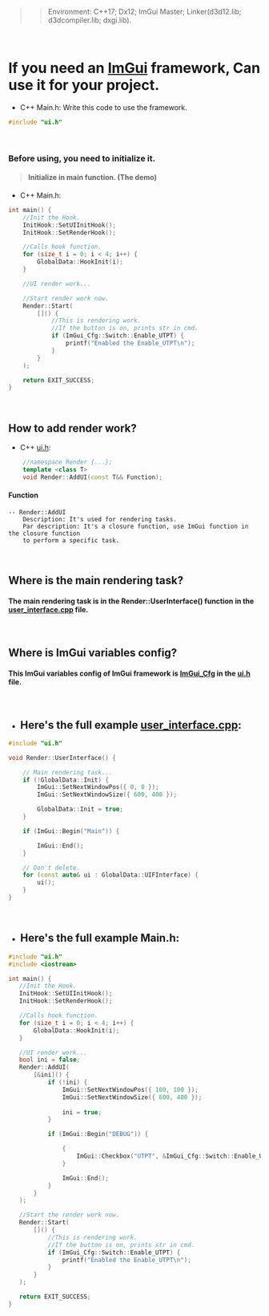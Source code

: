 >> Environment: C++17; Dx12; ImGui Master; Linker(d3d12.lib; d3dcompiler.lib; dxgi.lib).

<br>

# If you need an [__ImGui__][GotoImGui] framework, Can use it for your project.

- C++ Main.h: Write this code to use the framework.
```C++
#include "ui.h"
```

<br>

### Before using, you need to initialize it.
> #### Initialize in main function. (The demo)
- C++ Main.h:
```C++
int main() {
    //Init the Hook.
    InitHook::SetUIInitHook();
    InitHook::SetRenderHook();

    //Calls hook function.
    for (size_t i = 0; i < 4; i++) {
	    GlobalData::HookInit(i);
    }

    //UI render work...

    //Start render work now.
    Render::Start(
        []() {
            //This is rendering work.
            //If the button is on, prints str in cmd.
            if (ImGui_Cfg::Switch::Enable_UTPT) {
            	printf("Enabled the Enable_UTPT\n");
            }
        }
    );

    return EXIT_SUCCESS;
}
```

<br>

## How to add render work?
- C++ [ui.h][GotoUI.h]:
```C++
    //namespace Render {...};
    template <class T>
    void Render::AddUI(const T&& Function);
```
#### Function
```
-- Render::AddUI
    Description: It's used for rendering tasks.
    Par description: It's a closure function, use ImGui function in the closure function 
    to perform a specific task.
```

<br>

## Where is the main rendering task?
#### The main rendering task is in the __Render::UserInterface()__ function in the [__user_interface.cpp__][GotoUI.cpp] file.

<br>

## Where is ImGui variables config?
#### This ImGui variables config of ImGui framework is [__ImGui_Cfg__][GotoUI.h] in the [ui.h][GotoUI.h] file.

<br>

- ## Here's the full example [user_interface.cpp][GotoUI.cpp]:
```C++
#include "ui.h"

void Render::UserInterface() {

	// Main rendering task...
	if (!GlobalData::Init) {
		ImGui::SetNextWindowPos({ 0, 0 });
		ImGui::SetNextWindowSize({ 600, 400 });

		GlobalData::Init = true;
	}

	if (ImGui::Begin("Main")) {

		ImGui::End();
	}

    // Don't delete.
	for (const auto& ui : GlobalData::UIFInterface) {
		ui();
	}
}
```

<br>

- ## Here's the full example Main.h:
 ```C++
#include "ui.h"
#include <iostream>

int main() {
    //Init the Hook.
    InitHook::SetUIInitHook();
    InitHook::SetRenderHook();

    //Calls hook function.
    for (size_t i = 0; i < 4; i++) {
        GlobalData::HookInit(i);
    }

    //UI render work...
    bool ini = false;
    Render::AddUI(
        [&ini]() {
            if (!ini) {
                ImGui::SetNextWindowPos({ 100, 100 });
                ImGui::SetNextWindowSize({ 600, 400 });
                
                ini = true;
            }

            if (ImGui::Begin("DEBUG")) {

                {
                    ImGui::Checkbox("UTPT", &ImGui_Cfg::Switch::Enable_UTPT);
                }

                ImGui::End();
            }
        }
    );

    //Start the render work now.
    Render::Start(
        []() {
            //This is rendering work.
            //If the button is on, prints str in cmd.
            if (ImGui_Cfg::Switch::Enable_UTPT) {
                printf("Enabled the Enable_UTPT\n");
            }
        }
    );

    return EXIT_SUCCESS;
}
 ```

[GotoImGui]: https://github.com/ocornut/imgui
[GotoUI.h]: https://github.com/RWEf/ImGuiTemplate/blob/main/ImGui_Template_Src/UI/ui.h
[GotoUI.cpp]: https://github.com/RWEf/ImGuiTemplate/blob/main/ImGui_Template_Src/UI/user_interface.cpp